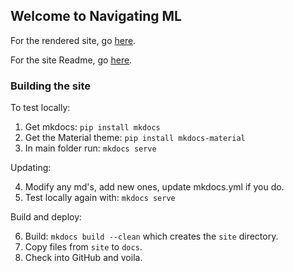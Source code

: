 ## Welcome to Navigating ML

For the rendered site, go [here](https://michhar.github.io/navigating-ml).

For the site Readme, go [here](https://github.com/michhar/navigating-ml/edit/master/README.md).

### Building the site

To test locally:

1. Get mkdocs: `pip install mkdocs`
2. Get the Material theme: `pip install mkdocs-material`
3. In main folder run: `mkdocs serve`

Updating:

4. Modify any md's, add new ones, update mkdocs.yml if you do.
5. Test locally again with: `mkdocs serve`

Build and deploy:

6. Build: `mkdocs build --clean` which creates the `site` directory.
7. Copy files from `site` to `docs`.
8. Check into GitHub and voila.

